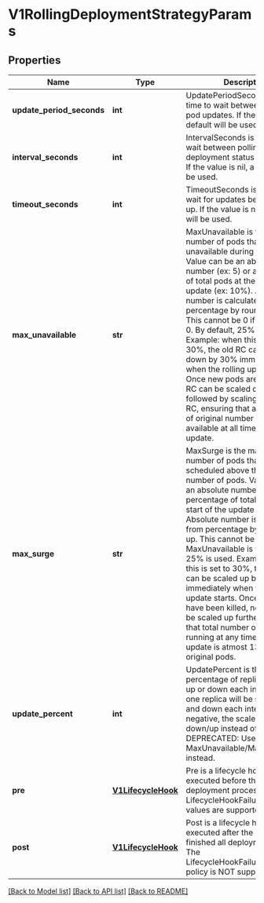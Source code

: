 # V1RollingDeploymentStrategyParams

## Properties
Name | Type | Description | Notes
------------ | ------------- | ------------- | -------------
**update_period_seconds** | **int** | UpdatePeriodSeconds is the time to wait between individual pod updates. If the value is nil, a default will be used. | [optional] 
**interval_seconds** | **int** | IntervalSeconds is the time to wait between polling deployment status after update. If the value is nil, a default will be used. | [optional] 
**timeout_seconds** | **int** | TimeoutSeconds is the time to wait for updates before giving up. If the value is nil, a default will be used. | [optional] 
**max_unavailable** | **str** | MaxUnavailable is the maximum number of pods that can be unavailable during the update. Value can be an absolute number (ex: 5) or a percentage of total pods at the start of update (ex: 10%). Absolute number is calculated from percentage by rounding up.  This cannot be 0 if MaxSurge is 0. By default, 25% is used.  Example: when this is set to 30%, the old RC can be scaled down by 30% immediately when the rolling update starts. Once new pods are ready, old RC can be scaled down further, followed by scaling up the new RC, ensuring that at least 70% of original number of pods are available at all times during the update. | [optional] 
**max_surge** | **str** | MaxSurge is the maximum number of pods that can be scheduled above the original number of pods. Value can be an absolute number (ex: 5) or a percentage of total pods at the start of the update (ex: 10%). Absolute number is calculated from percentage by rounding up.  This cannot be 0 if MaxUnavailable is 0. By default, 25% is used.  Example: when this is set to 30%, the new RC can be scaled up by 30% immediately when the rolling update starts. Once old pods have been killed, new RC can be scaled up further, ensuring that total number of pods running at any time during the update is atmost 130% of original pods. | [optional] 
**update_percent** | **int** | UpdatePercent is the percentage of replicas to scale up or down each interval. If nil, one replica will be scaled up and down each interval. If negative, the scale order will be down/up instead of up/down. DEPRECATED: Use MaxUnavailable/MaxSurge instead. | [optional] 
**pre** | [**V1LifecycleHook**](V1LifecycleHook.md) | Pre is a lifecycle hook which is executed before the deployment process begins. All LifecycleHookFailurePolicy values are supported. | [optional] 
**post** | [**V1LifecycleHook**](V1LifecycleHook.md) | Post is a lifecycle hook which is executed after the strategy has finished all deployment logic. The LifecycleHookFailurePolicyAbort policy is NOT supported. | [optional] 

[[Back to Model list]](../README.md#documentation-for-models) [[Back to API list]](../README.md#documentation-for-api-endpoints) [[Back to README]](../README.md)


